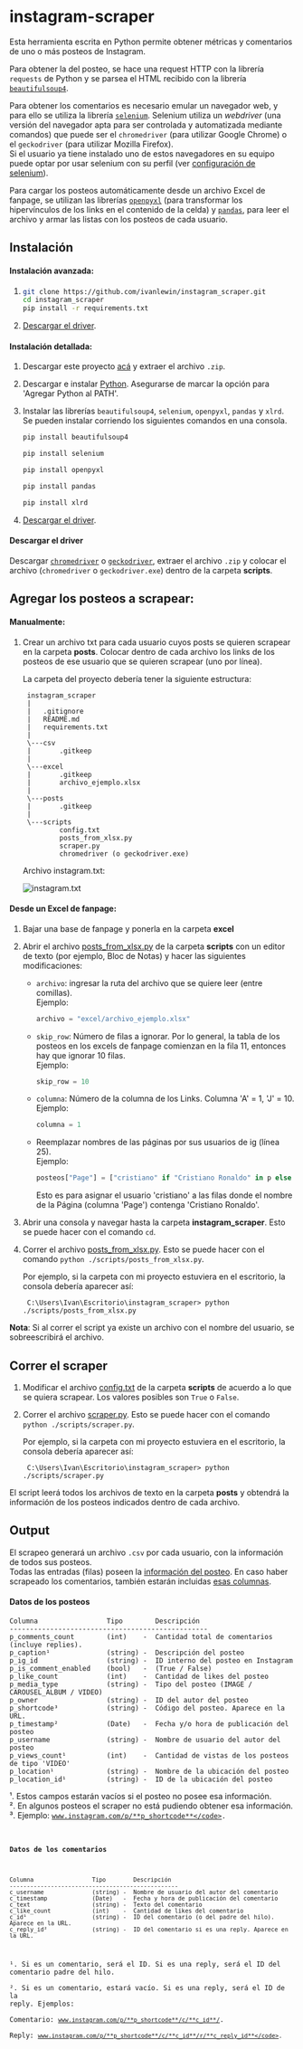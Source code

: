 # instagram-scraper

Esta herramienta escrita en Python permite obtener métricas y  comentarios de uno o más posteos de Instagram.

Para obtener la del posteo, se hace una request HTTP con la librería `requests` de Python y se parsea el HTML recibido con la librería [`beautifulsoup4`](https://pypi.org/project/beautifulsoup4/).

Para obtener los comentarios es necesario emular un navegador web, y para ello se utiliza la librería [`selenium`](https://pypi.org/project/selenium/). Selenium utiliza un *webdriver* (una versión del navegador apta para ser controlada y automatizada mediante comandos) que puede ser el `chromedriver` (para utilizar Google Chrome) o el `geckodriver` (para utilizar Mozilla Firefox).  
Si el usuario ya tiene instalado uno de estos navegadores en su equipo puede optar por usar selenium con su perfil (ver [configuración de selenium](#sconfiguración-de-selenium)).

Para cargar los posteos automáticamente desde un archivo Excel de fanpage, se utilizan las librerías [`openpyxl`](https://pypi.org/project/openpyxl/) (para transformar los hipervínculos de los links en el contenido de la celda) y [`pandas`](https://pypi.org/project/pandas/), para leer el archivo y armar las listas con los posteos de cada usuario.

## Instalación
#### Instalación avanzada:
1.   
    ```bash
    git clone https://github.com/ivanlewin/instagram_scraper.git
    cd instagram_scraper
    pip install -r requirements.txt
    ```
1. [Descargar el driver](#descargar-el-driver).

#### Instalación detallada:

1. Descargar este proyecto [acá](https://github.com/ivanlewin/instagram-scraper/archive/master.zip) y extraer el archivo `.zip`.  

1. Descargar e instalar [Python](https://www.python.org/downloads/). Asegurarse de marcar la opción para 'Agregar Python al PATH'.
1. Instalar las librerías `beautifulsoup4`, `selenium`, `openpyxl`, `pandas` y `xlrd`.
Se pueden instalar corriendo los siguientes comandos en una consola.  

    ```bash
    pip install beautifulsoup4
    ```

    ```bash
    pip install selenium
    ```

    ```bash
    pip install openpyxl
    ```

    ```bash
    pip install pandas
    ```
    
    ```bash
    pip install xlrd
    ```

1. [Descargar el driver](#descargar-el-driver).

#### Descargar el driver
Descargar [`chromedriver`](https://chromedriver.chromium.org/downloads) o [`geckodriver`](https://github.com/mozilla/geckodriver/releases/tag/v0.26.0), extraer el archivo `.zip` y colocar el archivo (`chromedriver` o `geckodriver.exe`) dentro de la carpeta **scripts**.

## Agregar los posteos a scrapear:
#### Manualmente:

1. Crear un archivo txt para cada usuario cuyos posts se quieren scrapear en la carpeta **posts**. Colocar dentro de cada archivo los links de los posteos de ese usuario que se quieren scrapear (uno por línea).

    La carpeta del proyecto debería tener la siguiente estructura:

        instagram_scraper
        |
        |   .gitignore
        |   README.md
        |   requirements.txt
        |
        \---csv
        |       .gitkeep
        |
        \---excel
        |       .gitkeep
        |       archivo_ejemplo.xlsx
        |
        \---posts
        |       .gitkeep
        |
        \---scripts
                config.txt
                posts_from_xlsx.py
                scraper.py
                chromedriver (o geckodriver.exe)


    Archivo instagram.txt:  

    ![instagram.txt](https://i.imgur.com/gNpNjKC.png)


#### Desde un Excel de fanpage:

1. Bajar una base de fanpage y ponerla en la carpeta **excel**

1. Abrir el archivo [posts_from_xlsx.py](./scripts/posts_from_xlsx.py) de la carpeta **scripts** con un editor de texto (por ejemplo, Bloc de Notas) y hacer las siguientes modificaciones:
    * `archivo`: ingresar la ruta del archivo que se quiere leer (entre comillas).  
        Ejemplo:
        ```python
        archivo = "excel/archivo_ejemplo.xlsx"
        ```

    * `skip_row`: Número de filas a ignorar. Por lo general, la tabla de los posteos en los excels de fanpage comienzan en la fila 11, entonces hay que ignorar 10 filas.  
        Ejemplo:
        ```python
        skip_row = 10
        ```

    * `columna`: Número de la columna de los Links. Columna 'A' = 1, 'J' = 10.  
        Ejemplo:
        ```python
        columna = 1
        ```

    * Reemplazar nombres de las páginas por sus usuarios de ig (línea 25).  
        Ejemplo: 
        ```python
        posteos["Page"] = ["cristiano" if "Cristiano Ronaldo" in p else p for p in posteos["Page"]]
        ```
        Esto es para asignar el usuario 'cristiano' a las filas donde el nombre de la Página (columna 'Page') contenga 'Cristiano Ronaldo'.

1. Abrir una consola y navegar hasta la carpeta **instagram_scraper**. Esto se puede hacer con el comando `cd`.
1. Correr el archivo [posts_from_xlsx.py](./scripts/posts_from_xlsx.py). Esto se puede hacer con el comando `python ./scripts/posts_from_xlsx.py`.  

    Por ejemplo, si la carpeta con mi proyecto estuviera en el escritorio, la consola debería aparecer así:

        C:\Users\Ivan\Escritorio\instagram_scraper> python ./scripts/posts_from_xlsx.py


**Nota**: Si al correr el script ya existe un archivo con el nombre del usuario, se sobreescribirá el archivo.

## Correr el scraper


1. Modificar el archivo [config.txt](./scripts/config.txt) de la carpeta **scripts** de acuerdo a lo que se quiera scrapear. Los valores posibles son `True` o `False`.  
1. Correr el archivo [scraper.py](./scripts/scraper.py). Esto se puede hacer con el comando `python ./scripts/scraper.py`.  

    Por ejemplo, si la carpeta con mi proyecto estuviera en el escritorio, la consola debería aparecer así:

        C:\Users\Ivan\Escritorio\instagram_scraper> python ./scripts/scraper.py
  
El script leerá todos los archivos de texto en la carpeta **posts** y obtendrá la información de los posteos indicados dentro de cada archivo.

## Output
El scrapeo generará un archivo `.csv` por cada usuario, con la información de todos sus posteos.  
Todas las entradas (filas) poseen la [información del posteo](#datos-de-los-posteos). En caso haber scrapeado los comentarios, también estarán incluidas [esas columnas](#datos-de-los-comentarios).

#### Datos de los posteos 
```
Columna                 Tipo        Descripción
-------------------------------------------------
p_comments_count        (int)    -  Cantidad total de comentarios (incluye replies).
p_caption¹              (string) -  Descripción del posteo
p_ig_id                 (string) -  ID interno del posteo en Instagram
p_is_comment_enabled    (bool)   -  (True / False)
p_like_count            (int)    -  Cantidad de likes del posteo
p_media_type            (string) -  Tipo del posteo (IMAGE / CAROUSEL_ALBUM / VIDEO)
p_owner                 (string) -  ID del autor del posteo
p_shortcode³            (string) -  Código del posteo. Aparece en la URL.
p_timestamp²            (Date)   -  Fecha y/o hora de publicación del posteo
p_username              (string) -  Nombre de usuario del autor del posteo
p_views_count¹          (int)    -  Cantidad de vistas de los posteos de tipo 'VIDEO'
p_location¹             (string) -  Nombre de la ubicación del posteo
p_location_id¹          (string) -  ID de la ubicación del posteo
```

¹. Estos campos estarán vacíos si el posteo no posee esa información.  
². En algunos posteos el scraper no está pudiendo obtener esa información.  
³. Ejemplo: <code>www.instagram.com/p/**p_shortcode**</code>.


#### Datos de los comentarios
```
Columna                 Tipo        Descripción
-------------------------------------------------
c_username              (string) -  Nombre de usuario del autor del comentario
c_timestamp             (Date)   -  Fecha y hora de publicación del comentario
c_text                  (string) -  Texto del comentario
c_like_count            (int)    -  Cantidad de likes del comentario
c_id¹                   (string) -  ID del comentario (o del padre del hilo). Aparece en la URL.
c_reply_id²             (string) -  ID del comentario si es una reply. Aparece en la URL.
```
¹. Si es un comentario, será el ID. Si es una reply, será el ID del comentario padre del hilo.  
². Si es un comentario, estará vacío. Si es una reply, será el ID de la reply. Ejemplos:  
Comentario: <code>www.instagram.com/p/**p_shortcode**/c/**c_id**/</code>.  
Reply: <code>www.instagram.com/p/**p_shortcode**/c/**c_id**/r/**c_reply_id**</code>.  

<!-- #### Configuración de selenium -->

<!-- ¹²³⁴⁵⁶⁷⁸⁹⁰ -->